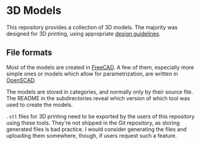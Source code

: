 # 3D Models

This repository provides a collection of 3D models. The majority was designed for 3D printing, using appropriate [design guidelines](design-guidelines.md).


## File formats

Most of the models are created in [FreeCAD](https://freecadweb.org). A few of them, especially more simple ones or models which allow for parametrization, are written in [OpenSCAD](https://openscad.org).

The models are stored in categories, and normally only by their source file. The README in the subdirectories reveal which version of which tool was used to create the models.

`.stl` files for 3D printing need to be exported by the users of this repository using these tools. They're not shipped in the Git repository, as storing generated files is bad practice. I would consider generating the files and uploading them somewhere, though, if users request such a feature.
